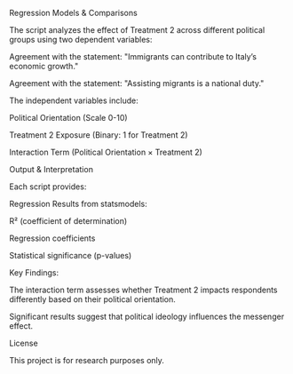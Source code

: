 Regression Models & Comparisons

The script analyzes the effect of Treatment 2 across different political groups using two dependent variables:

Agreement with the statement: "Immigrants can contribute to Italy’s economic growth."

Agreement with the statement: "Assisting migrants is a national duty."

The independent variables include:

Political Orientation (Scale 0-10)

Treatment 2 Exposure (Binary: 1 for Treatment 2)

Interaction Term (Political Orientation × Treatment 2)

Output & Interpretation

Each script provides:

Regression Results from statsmodels:

R² (coefficient of determination)

Regression coefficients

Statistical significance (p-values)

Key Findings:

The interaction term assesses whether Treatment 2 impacts respondents differently based on their political orientation.

Significant results suggest that political ideology influences the messenger effect.

License

This project is for research purposes only.
